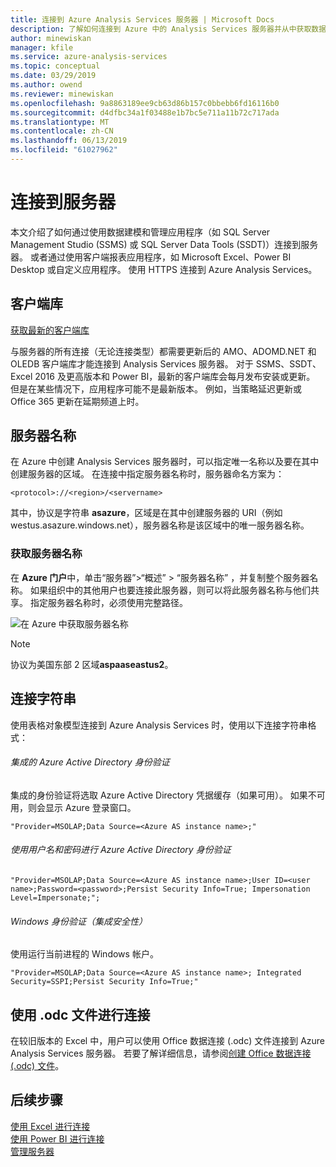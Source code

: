 ```yaml
---
title: 连接到 Azure Analysis Services 服务器 | Microsoft Docs
description: 了解如何连接到 Azure 中的 Analysis Services 服务器并从中获取数据。
author: minewiskan
manager: kfile
ms.service: azure-analysis-services
ms.topic: conceptual
ms.date: 03/29/2019
ms.author: owend
ms.reviewer: minewiskan
ms.openlocfilehash: 9a8863189ee9cb63d86b157c0bbebb6fd16116b0
ms.sourcegitcommit: d4dfbc34a1f03488e1b7bc5e711a11b72c717ada
ms.translationtype: MT
ms.contentlocale: zh-CN
ms.lasthandoff: 06/13/2019
ms.locfileid: "61027962"
---
```

# <a name="connecting-to-servers"></a>连接到服务器

本文介绍了如何通过使用数据建模和管理应用程序（如 SQL Server Management Studio (SSMS) 或 SQL Server Data Tools (SSDT)）连接到服务器。 或者通过使用客户端报表应用程序，如 Microsoft Excel、Power BI Desktop 或自定义应用程序。 使用 HTTPS 连接到 Azure Analysis Services。

## <a name="client-libraries"></a>客户端库

[获取最新的客户端库](analysis-services-data-providers.md)

与服务器的所有连接（无论连接类型）都需要更新后的 AMO、ADOMD.NET 和 OLEDB 客户端库才能连接到 Analysis Services 服务器。 对于 SSMS、SSDT、Excel 2016 及更高版本和 Power BI，最新的客户端库会每月发布安装或更新。 但是在某些情况下，应用程序可能不是最新版本。 例如，当策略延迟更新或 Office 365 更新在延期频道上时。

## <a name="server-name"></a>服务器名称

在 Azure 中创建 Analysis Services 服务器时，可以指定唯一名称以及要在其中创建服务器的区域。 在连接中指定服务器名称时，服务器命名方案为：

```
<protocol>://<region>/<servername>
```
 其中，协议是字符串 **asazure**，区域是在其中创建服务器的 URI（例如 westus.asazure.windows.net），服务器名称是该区域中的唯一服务器名称。

### <a name="get-the-server-name"></a>获取服务器名称

在 **Azure 门户**中，单击“服务器”>“概述”   > “服务器名称”  ，并复制整个服务器名称。 如果组织中的其他用户也要连接此服务器，则可以将此服务器名称与他们共享。 指定服务器名称时，必须使用完整路径。

![在 Azure 中获取服务器名称](./media/analysis-services-deploy/aas-deploy-get-server-name.png)

> [!NOTE]
> 协议为美国东部 2 区域**aspaaseastus2**。

## <a name="connection-string"></a>连接字符串

使用表格对象模型连接到 Azure Analysis Services 时，使用以下连接字符串格式：

###### <a name="integrated-azure-active-directory-authentication"></a>集成的 Azure Active Directory 身份验证

集成的身份验证将选取 Azure Active Directory 凭据缓存（如果可用）。 如果不可用，则会显示 Azure 登录窗口。

```
"Provider=MSOLAP;Data Source=<Azure AS instance name>;"
```


###### <a name="azure-active-directory-authentication-with-username-and-password"></a>使用用户名和密码进行 Azure Active Directory 身份验证

```
"Provider=MSOLAP;Data Source=<Azure AS instance name>;User ID=<user name>;Password=<password>;Persist Security Info=True; Impersonation Level=Impersonate;";
```

###### <a name="windows-authentication-integrated-security"></a>Windows 身份验证（集成安全性）

使用运行当前进程的 Windows 帐户。

```
"Provider=MSOLAP;Data Source=<Azure AS instance name>; Integrated Security=SSPI;Persist Security Info=True;"
```

## <a name="connect-using-an-odc-file"></a>使用 .odc 文件进行连接

在较旧版本的 Excel 中，用户可以使用 Office 数据连接 (.odc) 文件连接到 Azure Analysis Services 服务器。 若要了解详细信息，请参阅[创建 Office 数据连接 (.odc) 文件](analysis-services-odc.md)。


## <a name="next-steps"></a>后续步骤

[使用 Excel 进行连接](analysis-services-connect-excel.md)    
[使用 Power BI 进行连接](analysis-services-connect-pbi.md)   
[管理服务器](analysis-services-manage.md)   

